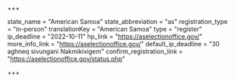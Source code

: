 +++

state_name = "American Samoa"
state_abbreviation = "as"
registration_type = "in-person"
translationKey = "American Samoa"
type = "register"
ip_deadline = "2022-10-11"
hp_link = "https://aselectionoffice.gov/"
more_info_link = "https://aselectionoffice.gov/"
default_ip_deadline = "30 aghneq sivungani Nakmikivigem"
confirm_registration_link = "https://aselectionoffice.gov/status.php"

+++